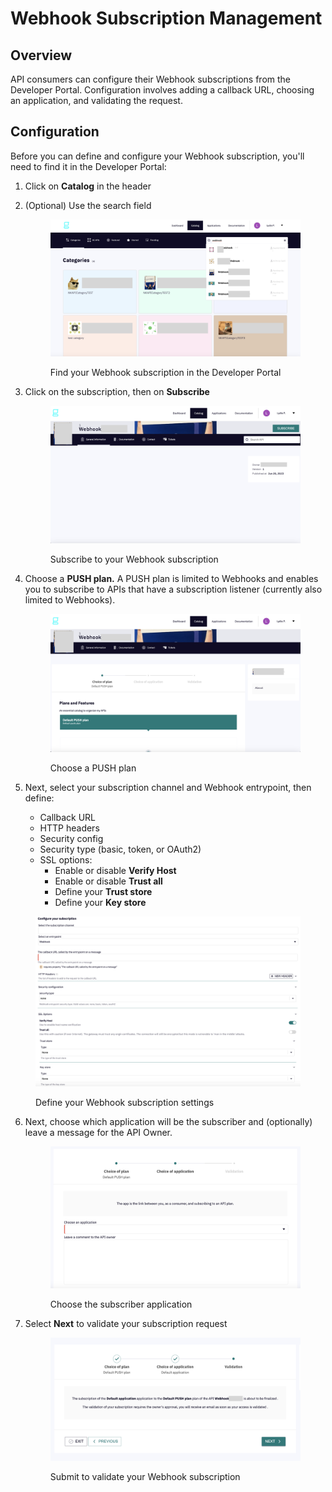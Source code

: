 # Webhook Subscription Management

## Overview

API consumers can configure their Webhook subscriptions from the Developer Portal. Configuration involves adding a callback URL, choosing an application, and validating the request.

## Configuration

Before you can define and configure your Webhook subscription, you'll need to find it in the Developer Portal:

1. Click on **Catalog** in the header
2.  (Optional) Use the search field&#x20;

    <figure><img src="../../../.gitbook/assets/webhook_catalog.png" alt=""><figcaption><p>Find your Webhook subscription in the Developer Portal</p></figcaption></figure>
3.  Click on the subscription, then on **Subscribe**&#x20;

    <figure><img src="../../../.gitbook/assets/webhook_subscribe.png" alt=""><figcaption><p>Subscribe to your Webhook subscription</p></figcaption></figure>
4.  Choose a **PUSH plan.** A PUSH plan is limited to Webhooks and enables you to subscribe to APIs that have a subscription listener (currently also limited to Webhooks).&#x20;

    <figure><img src="../../../.gitbook/assets/webhook_push plan.png" alt=""><figcaption><p>Choose a PUSH plan</p></figcaption></figure>
5. Next, select your subscription channel and Webhook entrypoint, then define:
   * Callback URL
   * HTTP headers
   * Security config
   * Security type (basic, token, or OAuth2)
   * SSL options:
     * Enable or disable **Verify Host**
     * Enable or disable **Trust all**
     * Define your **Trust store**
     * Define your **Key store**

<figure><img src="../../../.gitbook/assets/webhook_configure subscription.png" alt=""><figcaption><p>Define your Webhook subscription settings</p></figcaption></figure>

6.  Next, choose which application will be the subscriber and (optionally) leave a message for the API Owner.&#x20;

    <figure><img src="../../../.gitbook/assets/webhook_choose application.png" alt=""><figcaption><p>Choose the subscriber application</p></figcaption></figure>
7.  Select **Next** to validate your subscription request &#x20;

    <figure><img src="../../../.gitbook/assets/webhook_validate.png" alt=""><figcaption><p>Submit to validate your Webhook subscription</p></figcaption></figure>
